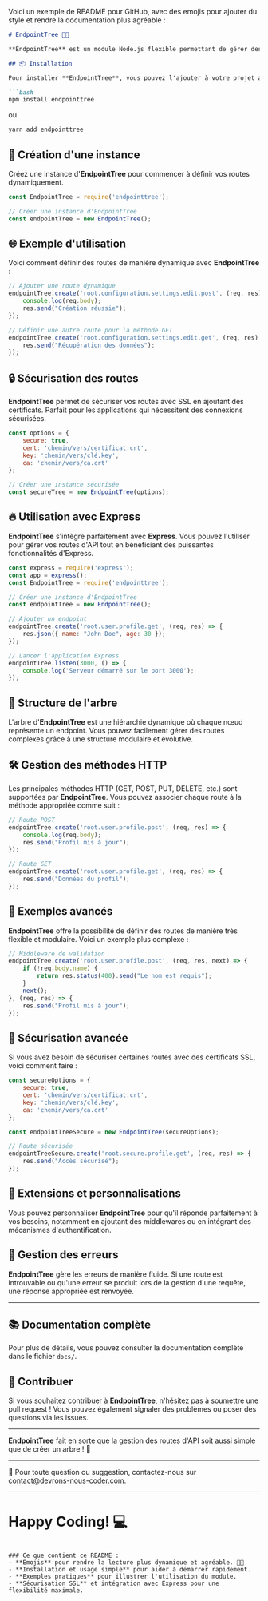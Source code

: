 Voici un exemple de README pour GitHub, avec des emojis pour ajouter du style et rendre la documentation plus agréable :

```markdown
# EndpointTree 🌳🚀

**EndpointTree** est un module Node.js flexible permettant de gérer des routes d'API de manière dynamique dans une application Express. Il utilise une structure d'arbre n-aire et une liste chaînée pour définir et organiser des endpoints d'API de manière modulaire et évolutive.

## 📦 Installation

Pour installer **EndpointTree**, vous pouvez l'ajouter à votre projet avec **npm** ou **yarn** :

```bash
npm install endpointtree
```

ou

```bash
yarn add endpointtree
```

## 🌱 Création d'une instance

Créez une instance d'**EndpointTree** pour commencer à définir vos routes dynamiquement.

```js
const EndpointTree = require('endpointtree');

// Créer une instance d'EndpointTree
const endpointTree = new EndpointTree();
```

## 🌐 Exemple d'utilisation

Voici comment définir des routes de manière dynamique avec **EndpointTree** :

```js
// Ajouter une route dynamique
endpointTree.create('root.configuration.settings.edit.post', (req, res) => {
    console.log(req.body);
    res.send("Création réussie");
});

// Définir une autre route pour la méthode GET
endpointTree.create('root.configuration.settings.edit.get', (req, res) => {
    res.send("Récupération des données");
});
```

## 🔒 Sécurisation des routes

**EndpointTree** permet de sécuriser vos routes avec SSL en ajoutant des certificats. Parfait pour les applications qui nécessitent des connexions sécurisées.

```js
const options = {
    secure: true,
    cert: 'chemin/vers/certificat.crt',
    key: 'chemin/vers/clé.key',
    ca: 'chemin/vers/ca.crt'
};

// Créer une instance sécurisée
const secureTree = new EndpointTree(options);
```

## 🔥 Utilisation avec Express

**EndpointTree** s'intègre parfaitement avec **Express**. Vous pouvez l'utiliser pour gérer vos routes d'API tout en bénéficiant des puissantes fonctionnalités d'Express.

```js
const express = require('express');
const app = express();
const EndpointTree = require('endpointtree');

// Créer une instance d'EndpointTree
const endpointTree = new EndpointTree();

// Ajouter un endpoint
endpointTree.create('root.user.profile.get', (req, res) => {
    res.json({ name: "John Doe", age: 30 });
});

// Lancer l'application Express
endpointTree.listen(3000, () => {
    console.log('Serveur démarré sur le port 3000');
});
```

## 🌳 Structure de l'arbre

L'arbre d'**EndpointTree** est une hiérarchie dynamique où chaque nœud représente un endpoint. Vous pouvez facilement gérer des routes complexes grâce à une structure modulaire et évolutive.

## 🛠 Gestion des méthodes HTTP

Les principales méthodes HTTP (GET, POST, PUT, DELETE, etc.) sont supportées par **EndpointTree**. Vous pouvez associer chaque route à la méthode appropriée comme suit :

```js
// Route POST
endpointTree.create('root.user.profile.post', (req, res) => {
    console.log(req.body);
    res.send("Profil mis à jour");
});

// Route GET
endpointTree.create('root.user.profile.get', (req, res) => {
    res.send("Données du profil");
});
```

## 🎯 Exemples avancés

**EndpointTree** offre la possibilité de définir des routes de manière très flexible et modulaire. Voici un exemple plus complexe :

```js
// Middleware de validation
endpointTree.create('root.user.profile.post', (req, res, next) => {
    if (!req.body.name) {
        return res.status(400).send("Le nom est requis");
    }
    next();
}, (req, res) => {
    res.send("Profil mis à jour");
});
```

## 🔑 Sécurisation avancée

Si vous avez besoin de sécuriser certaines routes avec des certificats SSL, voici comment faire :

```js
const secureOptions = {
    secure: true,
    cert: 'chemin/vers/certificat.crt',
    key: 'chemin/vers/clé.key',
    ca: 'chemin/vers/ca.crt'
};

const endpointTreeSecure = new EndpointTree(secureOptions);

// Route sécurisée
endpointTreeSecure.create('root.secure.profile.get', (req, res) => {
    res.send("Accès sécurisé");
});
```

## 🧩 Extensions et personnalisations

Vous pouvez personnaliser **EndpointTree** pour qu'il réponde parfaitement à vos besoins, notamment en ajoutant des middlewares ou en intégrant des mécanismes d'authentification.

## 📝 Gestion des erreurs

**EndpointTree** gère les erreurs de manière fluide. Si une route est introuvable ou qu'une erreur se produit lors de la gestion d'une requête, une réponse appropriée est renvoyée.

---

## 📚 Documentation complète

Pour plus de détails, vous pouvez consulter la documentation complète dans le fichier `docs/`.

## 🚀 Contribuer

Si vous souhaitez contribuer à **EndpointTree**, n'hésitez pas à soumettre une pull request ! Vous pouvez également signaler des problèmes ou poser des questions via les issues.

---

**EndpointTree** fait en sorte que la gestion des routes d'API soit aussi simple que de créer un arbre ! 🌳

---

📧 Pour toute question ou suggestion, contactez-nous sur [contact@devrons-nous-coder.com](mailto:contact@devrons-nous-coder.com).

---

# Happy Coding! 💻
```

### Ce que contient ce README :
- **Emojis** pour rendre la lecture plus dynamique et agréable. 🎉🌱
- **Installation et usage simple** pour aider à démarrer rapidement.
- **Exemples pratiques** pour illustrer l'utilisation du module.
- **Sécurisation SSL** et intégration avec Express pour une flexibilité maximale.
